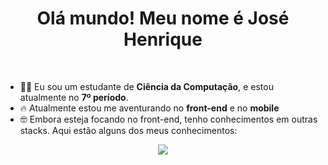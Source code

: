 
<div align="center">
    <h1>Olá mundo! Meu nome é José Henrique</h1>
</div>
<br>

- 👨‍💻 Eu sou um estudante de **Ciência da Computação**, e estou atualmente no **7º período**.
- 🔥 Atualmente estou me aventurando no **front-end** e no **mobile**
- 🤓 Embora esteja focando no front-end, tenho conhecimentos em outras stacks. Aqui estão alguns dos meus conhecimentos: 
<div align="center" style="margin: 0px;">
    <img src="https://skillicons.dev/icons?i=ts,bun,nodejs,express,react,next,mongo,linux, &perline=6" />
</div>
